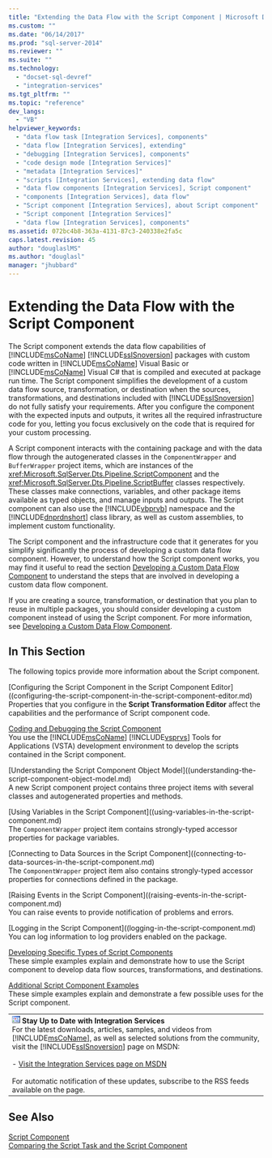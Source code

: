 ```yaml
---
title: "Extending the Data Flow with the Script Component | Microsoft Docs"
ms.custom: ""
ms.date: "06/14/2017"
ms.prod: "sql-server-2014"
ms.reviewer: ""
ms.suite: ""
ms.technology: 
  - "docset-sql-devref"
  - "integration-services"
ms.tgt_pltfrm: ""
ms.topic: "reference"
dev_langs: 
  - "VB"
helpviewer_keywords: 
  - "data flow task [Integration Services], components"
  - "data flow [Integration Services], extending"
  - "debugging [Integration Services], components"
  - "code design mode [Integration Services]"
  - "metadata [Integration Services]"
  - "scripts [Integration Services], extending data flow"
  - "data flow components [Integration Services], Script component"
  - "components [Integration Services], data flow"
  - "Script component [Integration Services], about Script component"
  - "Script component [Integration Services]"
  - "data flow [Integration Services], components"
ms.assetid: 072bc4b8-363a-4131-87c3-240338e2fa5c
caps.latest.revision: 45
author: "douglaslMS"
ms.author: "douglasl"
manager: "jhubbard"
---
```

# Extending the Data Flow with the Script Component
  The Script component extends the data flow capabilities of [!INCLUDE[msCoName](../../../includes/msconame-md.md)] [!INCLUDE[ssISnoversion](../../../includes/ssisnoversion-md.md)] packages with custom code written in [!INCLUDE[msCoName](../../../includes/msconame-md.md)] Visual Basic or [!INCLUDE[msCoName](../../../includes/msconame-md.md)] Visual C# that is compiled and executed at package run time. The Script component simplifies the development of a custom data flow source, transformation, or destination when the sources, transformations, and destinations included with [!INCLUDE[ssISnoversion](../../../includes/ssisnoversion-md.md)] do not fully satisfy your requirements. After you configure the component with the expected inputs and outputs, it writes all the required infrastructure code for you, letting you focus exclusively on the code that is required for your custom processing.  
  
 A Script component interacts with the containing package and with the data flow through the autogenerated classes in the `ComponentWrapper` and `BufferWrapper` project items, which are instances of the <xref:Microsoft.SqlServer.Dts.Pipeline.ScriptComponent> and the <xref:Microsoft.SqlServer.Dts.Pipeline.ScriptBuffer> classes respectively. These classes make connections, variables, and other package items available as typed objects, and manage inputs and outputs. The Script component can also use the [!INCLUDE[vbprvb](../../../includes/vbprvb-md.md)] namespace and the [!INCLUDE[dnprdnshort](../../../includes/dnprdnshort-md.md)] class library, as well as custom assemblies, to implement custom functionality.  
  
 The Script component and the infrastructure code that it generates for you simplify significantly the process of developing a custom data flow component. However, to understand how the Script component works, you may find it useful to read the section [Developing a Custom Data Flow Component](../extending-packages-custom-objects/data-flow/developing-a-custom-data-flow-component.md) to understand the steps that are involved in developing a custom data flow component.  
  
 If you are creating a source, transformation, or destination that you plan to reuse in multiple packages, you should consider developing a custom component instead of using the Script component. For more information, see [Developing a Custom Data Flow Component](../extending-packages-custom-objects/data-flow/developing-a-custom-data-flow-component.md).  
  
## In This Section  
 The following topics provide more information about the Script component.  
  
 [Configuring the Script Component in the Script Component Editor]((configuring-the-script-component-in-the-script-component-editor.md)  
 Properties that you configure in the **Script Transformation Editor** affect the capabilities and the performance of Script component code.  
  
 [Coding and Debugging the Script Component](../data-flow/transformations/script-component.md)  
 You use the [!INCLUDE[msCoName](../../../includes/msconame-md.md)] [!INCLUDE[vsprvs](../../../includes/vsprvs-md.md)] Tools for Applications (VSTA) development environment to develop the scripts contained in the Script component.  
  
 [Understanding the Script Component Object Model]((understanding-the-script-component-object-model.md)  
 A new Script component project contains three project items with several classes and autogenerated properties and methods.  
  
 [Using Variables in the Script Component]((using-variables-in-the-script-component.md)  
 The `ComponentWrapper` project item contains strongly-typed accessor properties for package variables.  
  
 [Connecting to Data Sources in the Script Component]((connecting-to-data-sources-in-the-script-component.md)  
 The `ComponentWrapper` project item also contains strongly-typed accessor properties for connections defined in the package.  
  
 [Raising Events in the Script Component]((raising-events-in-the-script-component.md)  
 You can raise events to provide notification of problems and errors.  
  
 [Logging in the Script Component]((logging-in-the-script-component.md)  
 You can log information to log providers enabled on the package.  
  
 [Developing Specific Types of Script Components](../extending-packages-scripting-data-flow-script-component-types/developing-specific-types-of-script-components.md)  
 These simple examples explain and demonstrate how to use the Script component to develop data flow sources, transformations, and destinations.  
  
 [Additional Script Component Examples](../extending-packages-scripting-data-flow-script-component-examples/additional-script-component-examples.md)  
 These simple examples explain and demonstrate a few possible uses for the Script component.  
  
||  
|-|  
|![Integration Services icon (small)](../../media/dts-16.gif "Integration Services icon (small)")  **Stay Up to Date with Integration Services**<br /> For the latest downloads, articles, samples, and videos from [!INCLUDE[msCoName](../../../includes/msconame-md.md)], as well as selected solutions from the community, visit the [!INCLUDE[ssISnoversion](../../../includes/ssisnoversion-md.md)] page on MSDN:<br /><br /> -   [Visit the Integration Services page on MSDN](http://go.microsoft.com/fwlink/?LinkId=136655)<br /><br /> For automatic notification of these updates, subscribe to the RSS feeds available on the page.|  
  
## See Also  
 [Script Component](../../script-component.md)   
 [Comparing the Script Task and the Script Component](comparing-the-script-task-and-the-script-component.md)  
  
  